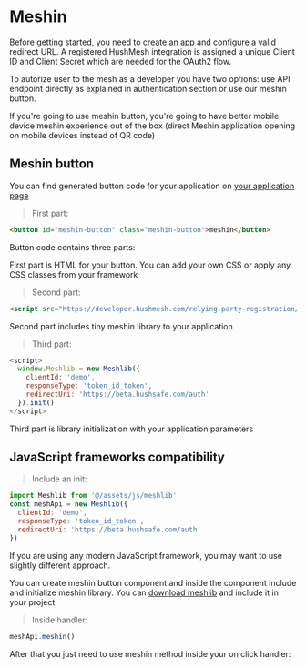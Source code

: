 # Meshin

Before getting started, you need to [create an app](http://developer.hushmesh.com/relying-party-registration) and configure a valid redirect URL. A registered HushMesh integration is assigned a unique Client ID and Client Secret which are needed for the OAuth2 flow.

To autorize user to the mesh as a developer you have two options: use API endpoint directly as explained in authentication section or use our meshin button.

If you're going to use meshin button, you're going to have better mobile device meshin experience out of the box (direct Meshin application opening on mobile devices instead of QR code)

## Meshin button

You can find generated button code for your application on [your application page](http://developer.hushmesh.com/relying-party-registration)

> First part:

```html
<button id="meshin-button" class="meshin-button">meshin</button>
```

Button code contains three parts:

First part is HTML for your button. You can add your own CSS or apply any CSS classes from your framework

> Second part:

```html
<script src="https://developer.hushmesh.com/relying-party-registration/meshlib.js"></script>
```

Second part includes tiny meshin library to your application

> Third part:

```javascript
<script>
  window.Meshlib = new Meshlib({
    clientId: 'demo',
    responseType: 'token_id_token',
    redirectUri: 'https://beta.hushsafe.com/auth'
  }).init()
</script>
```

Third part is library initialization with your application parameters

## JavaScript frameworks compatibility

> Include an init:

```javascript
import Meshlib from '@/assets/js/meshlib'
const meshApi = new Meshlib({
  clientId: 'demo',
  responseType: 'token_id_token',
  redirectUri: 'https://beta.hushsafe.com/auth'
})
```

If you are using any modern JavaScript framework, you may want to use slightly different approach.

You can create meshin button component and inside the component include and initialize meshin library. You can [download meshlib](https://developer.hushmesh.com/relying-party-registration/meshlib.js) and include it in your project.

> Inside handler:

```javascript
meshApi.meshin()
```

After that you just need to use meshin method inside your on click handler:
